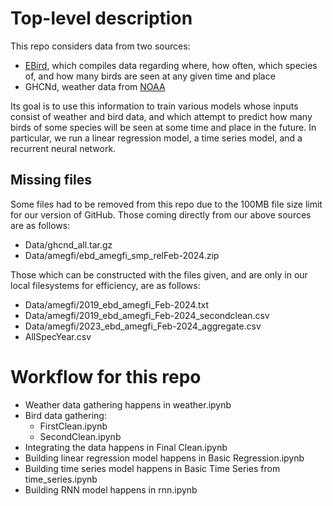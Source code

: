 <h1>Top-level description</h1>
This repo considers data from two sources:
<ul>
  <li><a href="https://science.ebird.org/en/use-ebird-data">EBird</a>, which compiles data regarding where, how often, which species of, 
    and how many birds are seen at any given time and place</li>
  <li>GHCNd, weather data from <a href="https://www.ncei.noaa.gov/products/land-based-station/global-historical-climatology-network-daily">NOAA</a></li>
</ul>
Its goal is to use this information to train various models whose inputs consist of weather and bird data,
and which attempt to predict how many birds of some species will be seen at some time and place in the future.
In particular, we run a linear regression model, a time series model, and a recurrent neural network.
<h2>Missing files</h2>
Some files had to be removed from this repo due to the 100MB file size limit for our version of GitHub. Those coming directly from our above sources are as follows:
<ul>
  <li>Data/ghcnd_all.tar.gz</li>
  <li>Data/amegfi/ebd_amegfi_smp_relFeb-2024.zip</li>
</ul>
Those which can be constructed with the files given, and are only in our local filesystems for efficiency, are as follows:
<ul>
  <li>Data/amegfi/2019_ebd_amegfi_Feb-2024.txt</li>
  <li>Data/amegfi/2019_ebd_amegfi_Feb-2024_secondclean.csv</li>
  <li>Data/amegfi/2023_ebd_amegfi_Feb-2024_aggregate.csv</li>
  <li>AllSpecYear.csv</li>
</ul>
<h1>Workflow for this repo</h1>
<ul>
  <li>Weather data gathering happens in weather.ipynb</li>
  <li>Bird data gathering:
    <ul>
      <li>FirstClean.ipynb</li>
      <li>SecondClean.ipynb</li>
    </ul>
  </li>
  <li>Integrating the data happens in Final Clean.ipynb</li>
  <li>Building linear regression model happens in Basic Regression.ipynb</li>
  <li>Building time series model happens in Basic Time Series from time_series.ipynb</li>
  <li>Building RNN model happens in rnn.ipynb</li>
</ul>
